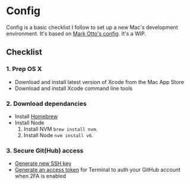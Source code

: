 # Config

Config is a basic checklist I follow to set up a new Mac's development environment. It's based on [Mark Otto's config](https://github.com/mdo/config). It's a WIP.

## Checklist

### 1. Prep OS X
  * Download and install latest version of Xcode from the Mac App Store
  * Download and install Xcode command line tools

### 2. Download dependancies
  * Install [Homebrew](http://brew.sh)
  * Install Node
    1. Install NVM `brew install nvm`.
    2. Install Node `nvm install v6`.

### 3. Secure Git(Hub) access

  - [Generate new SSH key](https://help.github.com/articles/generating-ssh-keys/)
  - [Generate an access token](https://help.github.com/articles/creating-an-access-token-for-command-line-use/) for Terminal to auth your GitHub account when 2FA is enabled
